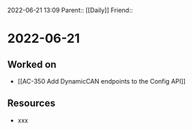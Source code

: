 2022-06-21 13:09
Parent:: [[Daily]] 
Friend:: 

# 2022-06-21

## Worked on

- [[AC-350 Add DynamicCAN endpoints to the Config API]]

## Resources

- xxx
